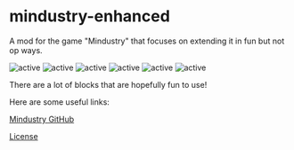 # mindustry-enhanced
A mod for the game "Mindustry" that focuses on extending it in fun but not op ways.


<img src="https://img.shields.io/badge/active-true%20-true.svg" alt="active"> <img src="https://img.shields.io/badge/devs-1%20-1.svg" alt="active"> <img src="https://img.shields.io/badge/game-mindustry%20-mindustry.svg" alt="active"> <img src="https://img.shields.io/badge/branches-1%20-1.svg" alt="active"> <img src="https://img.shields.io/badge/category-mod%20-mod.svg" alt="active"> <img src="https://img.shields.io/badge/currently working-true%20-true.svg" alt="active"> <img src="https://img.shields.io/badge/minGameVer-121%20-121-green.svg" alt="">


There are a lot of blocks that are hopefully fun to use!

Here are some useful links: 

[Mindustry GitHub](https://github.com/Anuken/Mindustry)

[License](https://github.com/Fresh791/mindustry-extended/blob/main/LICENSE)
